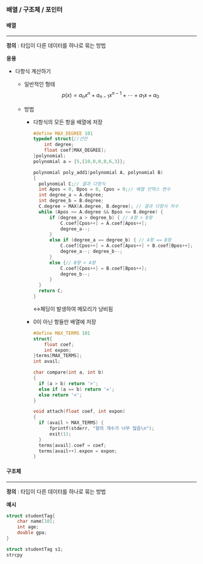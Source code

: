 ### 배열 / 구조체 / 포인터



#### 배열

---

**정의** : 타입이 다른 데이터를 하나로 묶는 방법

**응용**

- 다항식 계산하기

  - 일반적인 형태
    $$
    p(x) = a_nx^n + a_{n-1}x^{n-1}+\cdots+a_1x+a_0
    $$

  - 방법

    - 다항식의 모든 항을 배열에 저장

      ```c
      #define MAX_DEGREE 101
      typedef struct{//선언
          int degree;
          float coef[MAX_DEGREE];
      }polynomial;
      polynomial a = {5,{10,0,0,0,6,3}};
      ```

      ```c
      polynomial poly_add1(polynomial A, polynomial B)
      {
      	polynomial C;// 결과 다항식
      	int Apos = 0, Bpos = 0, Cpos = 0;// 배열 인덱스 변수
      	int degree_a = A.degree;
      	int degree_b = B.degree;
      	C.degree = MAX(A.degree, B.degree); // 결과 다항식 차수
      	while (Apos <= A.degree && Bpos <= B.degree) {
      		if (degree_a > degree_b) { // A항 > B항
      			C.coef[Cpos++] = A.coef[Apos++];
      			degree_a--;
      		}
      		else if (degree_a == degree_b) { // A항 == B항
      			C.coef[Cpos++] = A.coef[Apos++] + B.coef[Bpos++];
      			degree_a--; degree_b--;
      		}
      		else {// B항 > A항
      			C.coef[Cpos++] = B.coef[Bpos++];
      			degree_b--;
      		}
      	}
      	return C;
      }
      ```

      :left_right_arrow:패딩이 발생하여 메모리가 낭비됨

      

    - 0이 아닌 항들만 배열에 저장

      ```c
      #define MAX_TERMS 101
      struct{
          float coef;
          int expon;
      }terms[MAX_TERMS];
      int avail;
      ```

      ```c
      char compare(int a, int b)
      {
      	if (a > b) return '>';
      	else if (a == b) return '=';
      	else return '<';
      }
      ```

      ```c
      void attach(float coef, int expon)
      {
      	if (avail > MAX_TERMS) {
      		fprintf(stderr, "항의 개수가 너무 많음\n");
      		exit(1);
      	}
      	terms[avail].coef = coef;
      	terms[avail++].expon = expon;
      }
      ```

      

  

#### 구조체

---

**정의** : 타입이 다른 데이터를 하나로 묶는 방법

**예시**

```c
struct studentTag{
    char name[10];
    int age;
    double gpa;
}
```

```c
struct studentTag s1;
strcpy
```

